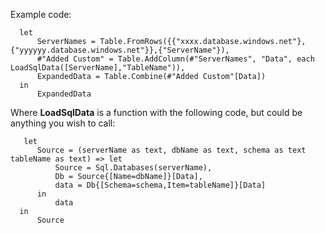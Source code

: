 Example code:


      let
          ServerNames = Table.FromRows({{"xxxx.database.windows.net"},{"yyyyyy.database.windows.net"}},{"ServerName"}),
          #"Added Custom" = Table.AddColumn(#"ServerNames", "Data", each LoadSqlData([ServerName],"TableName")),
          ExpandedData = Table.Combine(#"Added Custom"[Data])
      in
          ExpandedData

Where **LoadSqlData** is a function with the following code, but could be anything you wish to call:

       let
          Source = (serverName as text, dbName as text, schema as text tableName as text) => let
              Source = Sql.Databases(serverName),
              Db = Source{[Name=dbName]}[Data],
              data = Db{[Schema=schema,Item=tableName]}[Data]
          in
              data
      in
          Source
